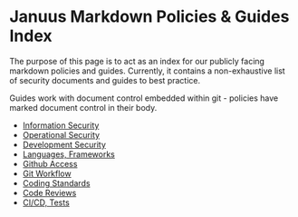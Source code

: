 # Januus Markdown Policies & Guides Index

The purpose of this page is to act as an index for our publicly facing markdown policies and guides. Currently, it contains a non-exhaustive list of security documents and guides to best practice. 

Guides work with document control embedded within git - policies have marked document control in their body. 

- [Information Security](./InformationSecurity.md)
- [Operational Security](./OperationalSecurity.md)
- [Development Security](./DevelopmentSecurity.md)
- [Languages, Frameworks](./Frameworks.md)
- [Github Access](./GithubAccess.md)
- [Git Workflow](./GitFlow.md)
- [Coding Standards](./CodingStandards.md)
- [Code Reviews](./Reviews.md)
- [CI/CD, Tests](./CICD.md)
